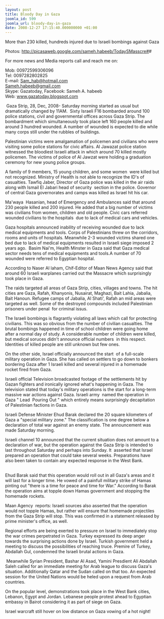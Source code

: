 ```yaml
---
layout: post
title: Bloody Day in Gaza
joomla_id: 599
joomla_url: bloody-day-in-gaza
date: 2008-12-27 17:15:40.000000000 +01:00
---
```

<p>More than 230 killed, hundreds injured due to Israeli bombings against Gaza</p><p>Photos: <a href="http://picasaweb.google.com/sameh.habeeb/TodaySMasscre#" target="_blank">http://picasaweb.google.com/sameh.habeeb/TodaySMasscre#</a>#</p><p>For more news and Media reports call and reach me on:</p><p>Mob: 00972599306096<br />Tel: 0097282802825<br />E-mail: <a href="mailto:Sam_hab@hotmail.com">Sam_hab@hotmail.com</a><br /><a href="mailto:Sameh.habeeb@gmail.com">Sameh.habeeb@gmail.com</a><br />Skype: Gazatoday, Facebook: Sameh A. habeeb<br />Web: <a href="http://www.gazatoday.blogspot.com/" target="_blank">www.gazatoday.blogspot.com</a></p><p>&nbsp;Gaza Strip, 28, Dec, 2008- Saturday morning started as usual but dramatically changed by 11AM.&nbsp; Sixty Israeli F16 bombarded around 100 police stations, civil and governmental offices across Gaza Strip. The bombardment which simultaneously took place left 160 people killed and around 3 hundred wounded. A number of wounded is expected to die while many corps still under the rubbles of buildings.</p><p>Palestinian victims were amalgamation of policemen and civilians who were visiting some police stations for civic affairs. Al Jawazat police station witnessed the bloodiest Israeli attack in which around 70 killed mostly policemen. The victims of police of Al Jawzat were holding a graduation ceremony for new young police groups.&nbsp;&nbsp;&nbsp; </p><p>A family of 9 members, 15 young children, and some women&nbsp; were killed but not recognized. Ministry of Health is not able to recognize the ID's of casualties. Tawfiq Jaber, Director of Gaza police was killed in the air raids along with Ismail El Jabari head of security&nbsp; section in the police. Governor of central Gaza governorates and camps was killed as Israel hit his car.</p><p>Ma'waya&nbsp; Hasanian, head of Emergency and Ambulances said that around 230 people killed and 200 injured. He added that a big number of victims was civilians from women, children and old people. Civic cars referred wounded civilians to the hospitals&nbsp; due to lack of medical cars and vehicles. </p><p>Gaza hospitals announced inability of receiving wounded due to lack medical equipments and tools. Corps of Palestinians threw on the corridors, rooms and units of hospitals. Meanwhile 2-3 wounded victims shared one bed due to lack of medical equipments resulted in Israeli siege imposed 2 years ago.&nbsp; Basim Nai'm, Health Minster in Gaza said that Gaza medical sector needs tens of medical equipments and tools.A number of 70 wounded were referred to Egyptian hospital. </p><p>According to Naser Al laham, Chif-Editor of Maan News Agency said that around 60 Israeli warplanes carried out the Massacre which surprisingly took place in Gaza. </p><p>The raids targeted all areas of Gaza Strip, cities, villages and towns. The hit cities are Gaza, Rafah, Khanyonis, Nusairat, Maghazi, Bait Lahia, Jabalia, Bait Hanoun. Refugee camps of Jabalia, Al Shati', Rafah an mid areas were targeted as well. Some of the destroyed compounds included Palestinian prisoners under penal&nbsp; for criminal issus. </p><p>The Israeli bombings is flagrantly violating all laws which call for protecting civilians. This was so obvious from the number of civilian casualties. The brutal bombings happened in time of school children were going home&nbsp; after a normal day of study. A considerable number of children were killed, but medical soruces didn't announce official numbers&nbsp; in this respect. Identities of killed people are still unknown but few ones.</p><p>On the other side, Israel officially announced the start&nbsp; of a full-scale military operation in Gaza. She has called on settlers to go down to bonkers bordering Gaza after 1 Israeli killed and several injured in a homemade rocket fired from Gaza. </p><p>Israeli official Television broadcasted footage of the settlements hit by Gazan fighters and ironically ignored what's happening in Gaza. The television stated that today's military operations is the start for a long-term massive war actions against Gaza. Israeli army&nbsp; named the operation in Gaza &quot; Lead&nbsp; Pouring Out &quot; which entirely means surprisingly decapitation of Palestinian factions in Gaza.</p><p>Israeli Defense Minister Ehud Barak declared the 20 square kilometers of Gaza a &quot;special military zone.&quot; The classification is one degree below a declaration of total war against an enemy state. The announcement was made Saturday morning. </p><p>Israeli channel 10 announced that the current situation does not amount to a declaration of war, but the operation against the Gaza Strip is intended to last throughout Saturday and perhaps into Sunday. It&nbsp; asserted that Israel prepared an operation that could take several weeks. Preparations have also been taken to contain any expected response in the West Bank.<br />&nbsp;</p><p>Ehud Barak said that this operation would roll out in all Gaza's areas and it will last for a longer time. He vowed of a painfull military strike of Hamas pinting out &quot;there is a time for peace and time for War.&quot; According to Barak the operation aims at topple down Hamas government and stopping the homemade rockets. </p><p>Maan Agency&nbsp; reports: Israeli sources also asserted that the operation would not topple Hamas, but rather will ensure that homemade projectiles from the Gaza Strip will stop. This was confirmed in a statement released by prime minister's office, as well. </p><p>Regional efforts are being exerted to pressure on Israel to immediately stop the war crimes perpetrated in Gaza. Turkey expressed its deep anger towards the surprising actions done by Israel. Turkish government held a meeting to discuss the possibilities of reaching truce. Premire of Turkey, Abdallah Gul, condemned the Israeli brutal actions in Gaza.</p><p>&nbsp;Meanwhile Syrian President, Bashar Al Asad, Yamini Presdient Ali Abdallah Saleh called for an immediate meeting for Arab league to discuss Gaza's situation. Additionally Qatar and the Sudan called on that too. An expected session for the United Nations would be heled upon a request from Arab countries.</p><p>On the popular level, demonstrations took place in the West Bank cities, Lebanon, Egypt and Jordan. Lebanese people protest ahead to Egyptian embassy in Bairot considering it as part of siege on Gaza. </p><p>Israel warcraft still hover on low distance on Gaza vowing of a hot night!</p><p><a href=""></a></p>
